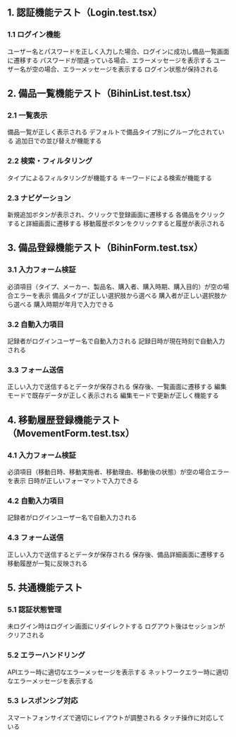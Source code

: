 ## 1. 認証機能テスト（Login.test.tsx）
### 1.1 ログイン機能
ユーザー名とパスワードを正しく入力した場合、ログインに成功し備品一覧画面に遷移する
パスワードが間違っている場合、エラーメッセージを表示する
ユーザー名が空の場合、エラーメッセージを表示する
ログイン状態が保持される

## 2. 備品一覧機能テスト（BihinList.test.tsx）
### 2.1 一覧表示
備品一覧が正しく表示される
デフォルトで備品タイプ別にグループ化されている
追加日での並び替えが機能する

### 2.2 検索・フィルタリング
タイプによるフィルタリングが機能する
キーワードによる検索が機能する

### 2.3 ナビゲーション
新規追加ボタンが表示され、クリックで登録画面に遷移する
各備品をクリックすると詳細画面に遷移する
移動履歴ボタンをクリックすると履歴が表示される

## 3. 備品登録機能テスト（BihinForm.test.tsx）
### 3.1 入力フォーム検証
必須項目（タイプ、メーカー、製品名、購入者、購入時期、購入目的）が空の場合エラーを表示
備品タイプが正しい選択肢から選べる
購入者が正しい選択肢から選べる
購入時期が年月で入力できる

### 3.2 自動入力項目
記録者がログインユーザー名で自動入力される
記録日時が現在時刻で自動入力される

### 3.3 フォーム送信
正しい入力で送信するとデータが保存される
保存後、一覧画面に遷移する
編集モードで既存データが正しく表示される
編集モードで更新が正しく機能する

## 4. 移動履歴登録機能テスト（MovementForm.test.tsx）
### 4.1 入力フォーム検証
必須項目（移動日時、移動実施者、移動理由、移動後の状態）が空の場合エラーを表示
日時が正しいフォーマットで入力できる

### 4.2 自動入力項目
記録者がログインユーザー名で自動入力される
### 4.3 フォーム送信
正しい入力で送信するとデータが保存される
保存後、備品詳細画面に遷移する
移動履歴が一覧に反映される

## 5. 共通機能テスト
### 5.1 認証状態管理
未ログイン時はログイン画面にリダイレクトする
ログアウト後はセッションがクリアされる
### 5.2 エラーハンドリング
APIエラー時に適切なエラーメッセージを表示する
ネットワークエラー時に適切なエラーメッセージを表示する
### 5.3 レスポンシブ対応
スマートフォンサイズで適切にレイアウトが調整される
タッチ操作に対応している